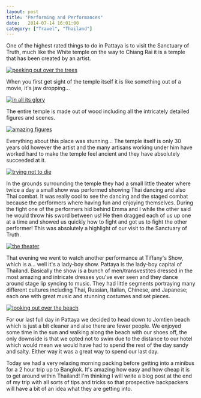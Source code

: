 ```yaml
---
layout: post
title: "Performing and Performances"
date:   2014-07-14 16:01:00
category: ["Travel", "Thailand"]
---
```


One of the highest rated things to do in Pattaya is to visit the Sanctuary of Truth, much like the White temple on the way to Chiang Rai it is a temple that has been created by an artist.

[![peeking out over the trees](http://i.imgur.com/Jf8oM4Nl.jpg)](http://i.imgur.com/Jf8oM4N.jpg)

When you first get sight of the temple itself it is like something out of a movie, it's jaw dropping...

[![in all its glory](http://i.imgur.com/My7j8Jsl.jpg)](http://i.imgur.com/My7j8Js.jpg)

The entire temple is made out of wood including all the intricately detailed figures and scenes.

[![amazing figures](http://i.imgur.com/F3t1oHxl.jpg)](http://i.imgur.com/F3t1oHx.jpg)

Everything about this place was stunning... The temple itself is only 30 years old however the artist and the many artisans working under him have worked hard to make the temple feel ancient and they have absolutely succeeded at it.

[![trying not to die](http://i.imgur.com/nZsDf3Ll.jpg)](http://i.imgur.com/nZsDf3L.jpg)

In the grounds surrounding the temple they had a small little theater where twice a day a small show was performed showing Thai dancing and also Thai combat. It was really cool to see the dancing and the staged combat because the performers where having fun and enjoying themselves. During the fight one of the performers hid behind Emma and I while the other said he would throw his sword between us! He then dragged each of us up one at a time and showed us quickly how to fight and got us to fight the other performer! This was absolutely a highlight of our visit to the Sanctuary of Truth.

[![the theater](http://i.imgur.com/HatcCaql.jpg)](http://i.imgur.com/HatcCaq.jpg)

That evening we went to watch another performance at Tiffany's Show, which is a... well it's a lady-boy show. Pattaya is the lady-boy capital of Thailand. Basically the show is a bunch of men/transvestites dressed in the most amazing and intricate dresses you've ever seen and they dance around stage lip syncing to music. They had little segments portraying many different cultures including Thai, Russian, Italian, Chinese, and Japanese; each one with great music and stunning costumes and set pieces.

[![looking out over the beach](http://i.imgur.com/ixJ0kWPl.jpg)](http://i.imgur.com/ixJ0kWP.jpg)

For our last full day in Pattaya we decided to head down to Jomtien beach which is just a bit cleaner and also there are fewer people. We enjoyed some time in the sun and walking along the beach with our shoes off, the only downside is that we opted not to swim due to the distance to our hotel which would mean we would have had to spend the rest of the day sandy and salty. Either way it was a great way to spend our last day.

Today we had a very relaxing morning packing before getting into a minibus for a 2 hour trip up to Bangkok. It's amazing how easy and how cheap it is to get around within Thailand! I'm thinking I will write a blog post at the end of my trip with all sorts of tips and tricks so that prospective backpackers will have a bit of an idea what they are getting into.
